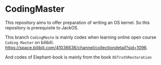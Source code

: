 # CodingMaster
This repository aims to offer preparation of writing an OS kernel. So this repository is prerequisite to JackOS. 

This branch `CodingMaste` is mainly codes when learning online open course `Coding Master` on bilibili: https://space.bilibili.com/41036636/channel/collectiondetail?sid=1096. 

And codes of Elephant-book is mainly from the book `OSTruthRestoration`
